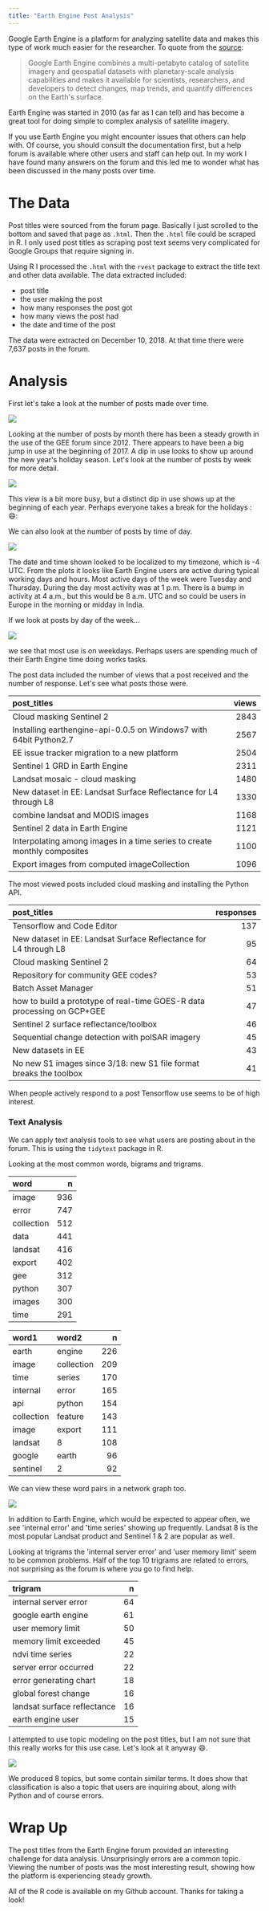 ```yaml
---
title: "Earth Engine Post Analysis"
---
```

Google Earth Engine is a platform for analyzing satellite data and makes this type of work much easier for the researcher. To quote from the [source](https://earthengine.google.com):

> Google Earth Engine combines a multi-petabyte catalog of satellite imagery and geospatial datasets with planetary-scale analysis capabilities and makes it available for scientists, researchers, and developers to detect changes, map trends, and quantify differences on the Earth's surface.

Earth Engine was started in 2010 (as far as I can tell) and has become a great tool for doing simple to complex analysis of satellite imagery. 

If you use Earth Engine you might encounter issues that others can help with. Of course, you should consult the documentation first, but a help forum is available where other users and staff can help out. In my work I have found many answers on the forum and this led me to wonder what has been discussed in the many posts over time.

# The Data

Post titles were sourced from the forum page. Basically I just scrolled to the bottom and saved that page as `.html`. Then the `.html` file could be scraped in R. I only used post titles as scraping post text seems very complicated for Google Groups that require signing in.

Using R I processed the `.html` with the `rvest` package to extract the title text and other data available. The data extracted included: 

- post title
- the user making the post
- how many responses the post got 
- how many views the post had
- the date and time of the post

The data were extracted on December 10, 2018. At that time there were 7,637 posts in the forum.

# Analysis

First let's take a look at the number of posts made over time.

![](plot_by_month.jpg)

Looking at the number of posts by month there has been a steady growth in the use of the GEE forum since 2012. There appears to have been a big jump in use at the beginning of 2017. A dip in use looks to show up around the new year's holiday season. Let's look at the number of posts by week for more detail.

![](plot_by_week.jpg)

This view is a bit more busy, but a distinct dip in use shows up at the beginning of each year. Perhaps everyone takes a break for the holidays ::smile::

We can also look at the number of posts by time of day.

![](plot_time_of_day.jpg)

The date and time shown looked to be localized to my timezone, which is -4 UTC. From the plots it looks like Earth Engine users are active during typical working days and hours. Most active days of the week were Tuesday and Thursday. During the day most activity was at 1 p.m. There is a bump in activity at 4 a.m., but this would be 8 a.m. UTC and so could be users in Europe in the morning or midday in India.

If we look at posts by day of the week...

![](plot_day_of_week.jpg)

we see that most use is on weekdays. Perhaps users are spending much of their Earth Engine time doing works tasks.

The post data included the number of views that a post received and the number of response. Let's see what posts those were.

| post_titles                                                  | views |
| :----------------------------------------------------------- | ----: |
| Cloud masking Sentinel 2                                     |  2843 |
| Installing earthengine-api-0.0.5 on Windows7 with 64bit Python2.7 |  2567 |
| EE issue tracker migration to a new platform                 |  2504 |
| Sentinel 1 GRD in Earth Engine                               |  2311 |
| Landsat mosaic - cloud masking                               |  1480 |
| New dataset in EE: Landsat Surface Reflectance for L4 through L8 |  1330 |
| combine landsat and MODIS images                             |  1168 |
| Sentinel 2 data in Earth Engine                              |  1121 |
| Interpolating among images in a time series to create monthly composites |  1100 |
| Export images from computed imageCollection                  |  1096 |

The most viewed posts included cloud masking and installing the Python API.

| post_titles                                                  | responses |
| :----------------------------------------------------------- | --------: |
| Tensorflow and Code Editor                                   |       137 |
| New dataset in EE: Landsat Surface Reflectance for L4 through L8 |        95 |
| Cloud masking Sentinel 2                                     |        64 |
| Repository for community GEE codes?                          |        53 |
| Batch Asset Manager                                          |        51 |
| how to build a prototype of real-time GOES-R data processing on GCP+GEE |        47 |
| Sentinel 2 surface reflectance/toolbox                       |        46 |
| Sequential change detection with polSAR imagery              |        45 |
| New datasets in EE                                           |        43 |
| No new S1 images since 3/18: new S1 file format breaks the toolbox |        41 |

When people actively respond to a post Tensorflow use seems to be of high interest. 

### Text Analysis

We can apply text analysis tools to see what users are posting about in the  forum. This is using the `tidytext` package in R.

Looking at the most common words, bigrams and trigrams.

| word       |    n |
| :--------- | ---: |
| image      |  936 |
| error      |  747 |
| collection |  512 |
| data       |  441 |
| landsat    |  416 |
| export     |  402 |
| gee        |  312 |
| python     |  307 |
| images     |  300 |
| time       |  291 |

| word1      | word2      |    n |
| :--------- | :--------- | ---: |
| earth      | engine     |  226 |
| image      | collection |  209 |
| time       | series     |  170 |
| internal   | error      |  165 |
| api        | python     |  154 |
| collection | feature    |  143 |
| image      | export     |  111 |
| landsat    | 8          |  108 |
| google     | earth      |   96 |
| sentinel   | 2          |   92 |

We can view these word pairs in a network graph too.

![](network_plot.jpg)

In addition to Earth Engine, which would be expected to appear often, we see 'internal error' and 'time series' showing up frequently. Landsat 8 is the most popular Landsat product and Sentinel 1 & 2 are popular as well.

Looking at trigrams the 'internal server error' and 'user memory limit' seem to be common problems. Half of the top 10 trigrams are related to errors, not surprising as the forum is where you go to find help.

| trigram                     |    n |
| :-------------------------- | ---: |
| internal server error       |   64 |
| google earth engine         |   61 |
| user memory limit           |   50 |
| memory limit exceeded       |   45 |
| ndvi time series            |   22 |
| server error occurred       |   22 |
| error generating chart      |   18 |
| global forest change        |   16 |
| landsat surface reflectance |   16 |
| earth engine user           |   15 |

I attempted to use topic modeling on the post titles, but I am not sure that this really works for this use case. Let's look at it anyway :smile:.

![](topic_terms.jpg)

We produced 8 topics, but some contain similar terms. It does show that classification is also a topic that users are inquiring about, along with Python and of course errors.

# Wrap Up

The post titles from the Earth Engine forum provided an interesting challenge for data analysis. Unsurprisingly errors are a common topic. Viewing the number of posts was the most interesting result, showing how the platform is experiencing steady growth.

All of the R code is available on my Github account. Thanks for taking a look!
